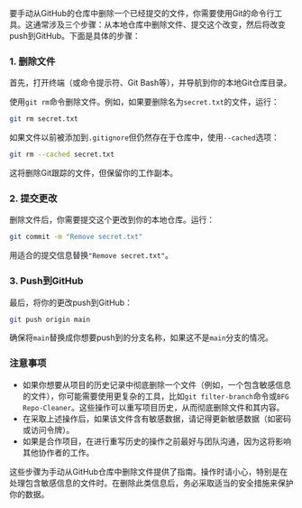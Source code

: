 要手动从GitHub的仓库中删除一个已经提交的文件，你需要使用Git的命令行工具。这通常涉及三个步骤：从本地仓库中删除文件、提交这个改变，然后将改变push到GitHub。下面是具体的步骤：

### 1. 删除文件

首先，打开终端（或命令提示符、Git Bash等），并导航到你的本地Git仓库目录。

使用`git rm`命令删除文件。例如，如果要删除名为`secret.txt`的文件，运行：

```bash
git rm secret.txt
```

如果文件以前被添加到`.gitignore`但仍然存在于仓库中，使用`--cached`选项：

```bash
git rm --cached secret.txt
```

这将删除Git跟踪的文件，但保留你的工作副本。

### 2. 提交更改

删除文件后，你需要提交这个更改到你的本地仓库。运行：

```bash
git commit -m "Remove secret.txt"
```

用适合的提交信息替换`"Remove secret.txt"`。

### 3. Push到GitHub

最后，将你的更改push到GitHub：

```bash
git push origin main
```

确保将`main`替换成你想要push到的分支名称，如果这不是`main`分支的情况。

### 注意事项

- 如果你想要从项目的历史记录中彻底删除一个文件（例如，一个包含敏感信息的文件），你可能需要使用更复杂的工具，比如`git filter-branch`命令或`BFG Repo-Cleaner`。这些操作可以重写项目历史，从而彻底删除文件和其内容。
- 在采取上述操作后，如果该文件含有敏感数据，请记得更新敏感数据（如密码或访问令牌）。
- 如果是合作项目，在进行重写历史的操作之前最好与团队沟通，因为这将影响其他协作者的工作。

这些步骤为手动从GitHub仓库中删除文件提供了指南。操作时请小心，特别是在处理包含敏感信息的文件时。在删除此类信息后，务必采取适当的安全措施来保护你的数据。
